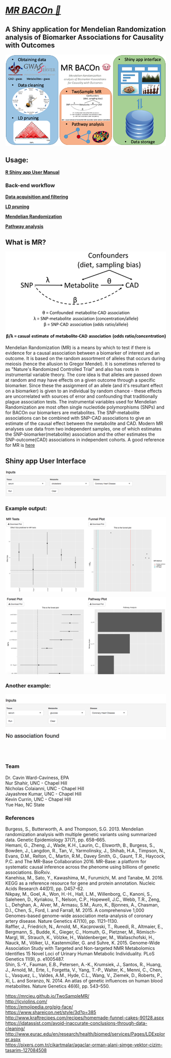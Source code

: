 
[<h1>_MR BACOn 🐷_</h1>](https://ncolaian.shinyapps.io/shinyapp/)

<h2>A Shiny application for Mendelian Randomization analysis of Biomarker Associations for Causality with Outcomes</h2>

![Workflow](./image/workflow.png)

<h2>Usage:</h2>

   [**R Shiny app User Manual**](./ShinyApp/README.md)
   
<h3>Back-end workflow</h3>

   [**Data acquisition and filtering**](./DataCleaningScripts/Data_cleaning_workflow.md)

   [**LD pruning**](./LDpruning/pruning.md)

   [**Mendelian Randomization**](./RuningMR/MR_Readme.md)

   [**Pathway analysis**](./Pathway_analysis/README.md)

<h2>What is MR?</h2>

![mr_outline_figure](./image/mr_outline_figure.png)

Mendelian Randomization (MR) is a means by which to test if there is evidence for a causal association between a biomarker of interest and an outcome. It is based on the random assortment of alleles that occurs during meiosis (hence the allusion to Gregor Mendel). It is sometimes referred to as "Nature's Randomized Controlled Trial" and also has roots in instrumental variable theory. The core idea is that alleles are passed down at random and may have effects on a given outcome through a specific biomarker. Since these the assignment of an allele (and it's resultant effect on a biomarker) is given to an individual by random chance - these effects are uncorrelated with sources of error and confounding that traditionally plague association tests. The instrumental variables used for Mendelian Randomization are most often single nucleotide polymorphisms (SNPs) and for BACOn our biomarkers are metabolites. The SNP-metabolite associations can be combined with SNP-CAD associations to give an estimate of the causal effect between the metabolite and CAD. Modern MR analyses use data from two independent samples, one of which estimates the SNP-biomarker(metabolite) association and the other estimates the SNP-outcome(CAD) associations in independent cohorts. A good reference for MR is <a href="http://onlinelibrary.wiley.com/doi/10.1002/gepi.21758/full">here</a><br>

<h2>Shiny app User Interface</h2>

![](./image/eg_cholesterol1.png)

<h3>Example output:</h3>

![](./image/eg_cholesterol2.png)

![](./image/eg_cholesterol3.png)

<h3>Another example:</h3>

![](./image/eg_glucose.png)

<br>
<br>
<h3>Team</h3>
Dr. Cavin Ward-Caviness, EPA<br>
Nur Shahir, UNC - Chapel Hill<br>
Nicholas Colaianni, UNC - Chapel Hill<br>
Jayashree Kumar, UNC - Chapel Hill<br>
Kevin Currin, UNC - Chapel Hill<br>
Yue Hao, NC State<br>


<h3>References</h3>

Burgess, S., Butterworth, A. and Thompson, S.G. 2013. Mendelian randomization analysis with multiple genetic variants using summarized data. Genetic Epidemiology 37(7), pp. 658–665.<br>
Hemani, G., Zheng, J., Wade, K.H., Laurin, C., Elsworth, B., Burgess, S., Bowden, J., Langdon, R., Tan, V., Yarmolinsky, J., Shihab, H.A., Timpson, N., Evans, D.M., Relton, C., Martin, R.M., Davey Smith, G., Gaunt, T.R., Haycock, P.C. and The MR-Base Collaboration 2016. MR-Base: a platform for systematic causal inference across the phenome using billions of genetic associations. BioRxiv.<br>
Kanehisa, M., Sato, Y., Kawashima, M., Furumichi, M. and Tanabe, M. 2016. KEGG as a reference resource for gene and protein annotation. Nucleic Acids Research 44(D1), pp. D457-62.<br>
Nikpay, M., Goel, A., Won, H.-H., Hall, L.M., Willenborg, C., Kanoni, S., Saleheen, D., Kyriakou, T., Nelson, C.P., Hopewell, J.C., Webb, T.R., Zeng, L., Dehghan, A., Alver, M., Armasu, S.M., Auro, K., Bjonnes, A., Chasman, D.I., Chen, S., Ford, I. and Farrall, M. 2015. A comprehensive 1,000 Genomes-based genome-wide association meta-analysis of coronary artery disease. Nature Genetics 47(10), pp. 1121–1130.<br>
Raffler, J., Friedrich, N., Arnold, M., Kacprowski, T., Rueedi, R., Altmaier, E., Bergmann, S., Budde, K., Gieger, C., Homuth, G., Pietzner, M., Römisch-Margl, W., Strauch, K., Völzke, H., Waldenberger, M., Wallaschofski, H., Nauck, M., Völker, U., Kastenmüller, G. and Suhre, K. 2015. Genome-Wide Association Study with Targeted and Non-targeted NMR Metabolomics Identifies 15 Novel Loci of Urinary Human Metabolic Individuality. PLoS Genetics 11(9), p. e1005487.<br>
Shin, S.-Y., Fauman, E.B., Petersen, A.-K., Krumsiek, J., Santos, R., Huang, J., Arnold, M., Erte, I., Forgetta, V., Yang, T.-P., Walter, K., Menni, C., Chen, L., Vasquez, L., Valdes, A.M., Hyde, C.L., Wang, V., Ziemek, D., Roberts, P., Xi, L. and Soranzo, N. 2014. An atlas of genetic influences on human blood metabolites. Nature Genetics 46(6), pp. 543–550.<br>

https://mrcieu.github.io/TwoSampleMR/<br>
http://jcviolins.com/<br>
https://emojipedia.org/pig-face/<br>
https://www.shareicon.net/style/3d?p=385<br>
http://www.kraftrecipes.com/recipes/homemade-funnel-cakes-90128.aspx<br>
https://idatassist.com/avoid-inaccurate-conclusions-through-data-cleaning/<br>
http://www.eurac.edu/en/research/health/biomed/services/Pages/LDExplorer.aspx<br>
https://pixers.com.tr/cikartmalar/agaclar-orman-alani-simge-vektor-cizim-tasarim-127084508<br>


